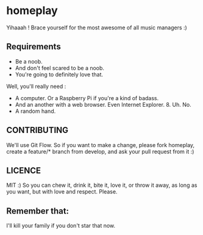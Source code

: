 # homeplay
Yihaaah ! Brace yourself for the most awesome of all music managers :)

## Requirements
- Be a noob.
- And don't feel scared to be a noob.
- You're going to definitely love that.

Well, you'll really need :
- A computer. Or a Raspberry Pi if you're a kind of badass.
- And an another with a web browser. Even Internet Explorer. 8. Uh. No.
- A random hand.

## CONTRIBUTING
We'll use Git Flow. So if you want to make a change, please fork homeplay, create a feature/* branch from develop, and ask your pull request from it :)

## LICENCE
MIT :) So you can chew it, drink it, bite it, love it, or throw it away, as long as you want, but with love and respect. Please.

## Remember that:
I'll kill your family if you don't star that now.
